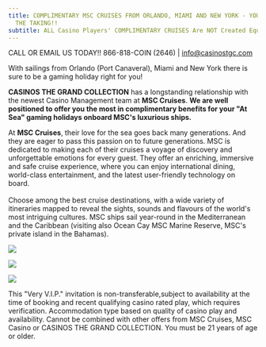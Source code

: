 ```yaml
---
title: COMPLIMENTARY MSC CRUISES FROM ORLANDO, MIAMI AND NEW YORK - YOURS FOR
  THE TAKING!!
subtitle: ALL Casino Players' COMPLIMENTARY CRUISES Are NOT Created Equal!!
---
```

<!--StartFragment-->

CALL OR EMAIL US TODAY!! 866-818-COIN (2646) | [info@casinostgc.com](info@casinostgc.com)

W﻿ith sailings from Orlando (Port Canaveral), Miami and New York there is sure to be a gaming holiday right for you!

**CASINOS THE GRAND COLLECTION** has a longstanding relationship with the newest Casino Management team at **MSC Cruises**. **We are well positioned to offer you the most in complimentary benefits for your "At Sea" gaming holidays onboard MSC's luxurious ships.**

At **MSC Cruises**, their love for the sea goes back many generations. And they are eager to pass this passion on to future generations. MSC is dedicated to making each of their cruises a voyage of discovery and unforgettable emotions for every guest. They offer an enriching, immersive and safe cruise experience, where you can enjoy international dining, world-class entertainment, and the latest user-friendly technology on board. \
\
Choose among the best cruise destinations, with a wide variety of itineraries mapped to reveal the sights, sounds and flavours of the world's most intriguing cultures. MSC ships sail year-round in the Mediterranean and the Caribbean (visiting also Ocean Cay MSC Marine Reserve, MSC's private island in the Bahamas).



![](/uploads/msc-call-to-action-casino-free-cruises-2.jpg)

![](/uploads/msc-casino-free-as-of-02-23-23.png)

![](/uploads/2022-ctgc-here-there-everywhere.png)

This "Very V.I.P." invitation is non-transferable,subject to availability at the time of booking and recent qualifying casino rated play, which requires verification. Accommodation type based on quality of casino play and availability. Cannot be combined with other offers from MSC Cruises, MSC Casino or CASINOS THE GRAND COLLECTION. You must be 21 years of age or older.